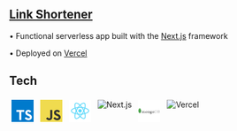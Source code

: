 ## <a target="_blank" href="https://link-shortner-psi.vercel.app/">Link Shortener</a>

• Functional serverless app built with the <a target="_blank" href="https://nextjs.org/">Next.js</a> framework

• Deployed on <a target="_blank" href="https://vercel.com/">Vercel</a>


## Tech

<p>
<img src="https://raw.githubusercontent.com/github/explore/80688e429a7d4ef2fca1e82350fe8e3517d3494d/topics/typescript/typescript.png" alt="TypeScript" height="40" style="vertical-align:top; margin:4px">
    <img src="https://raw.githubusercontent.com/github/explore/80688e429a7d4ef2fca1e82350fe8e3517d3494d/topics/javascript/javascript.png" alt="Javascript" height="40" style="vertical-align:top; margin:4px">
  <img src="https://raw.githubusercontent.com/github/explore/80688e429a7d4ef2fca1e82350fe8e3517d3494d/topics/react/react.png" alt="React" height="40" style="vertical-align:top; margin:4px">
  <img src="https://seeklogo.com/images/N/next-js-logo-7929BCD36F-seeklogo.com.png" alt="Next.js" height="40" style="vertical-align:top; margin:4px">
  <img src="https://raw.githubusercontent.com/github/explore/80688e429a7d4ef2fca1e82350fe8e3517d3494d/topics/mongodb/mongodb.png" alt="CSS" height="40" style="vertical-align:top; margin:4px">
    <img src="https://user-images.githubusercontent.com/71888404/122351814-cdad0880-cf4e-11eb-9978-9b73c5b6d767.png" alt="Vercel" height="40" style="vertical-align:top; margin:4px">
  </p>